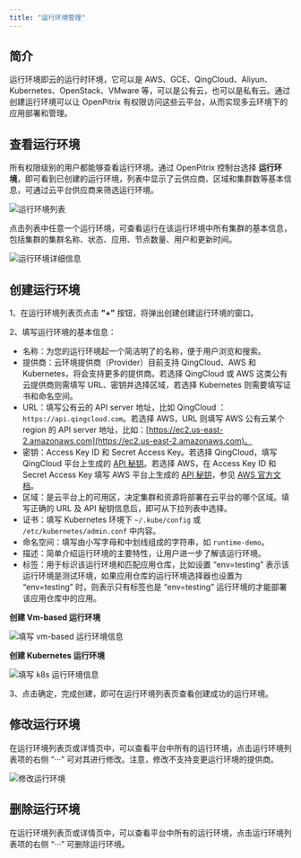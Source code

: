 ```yaml
---
title: "运行环境管理"
---
```


## 简介

运行环境即云的运行时环境，它可以是 AWS、GCE、QingCloud、Aliyun、Kubernetes、OpenStack、VMware 等，可以是公有云，也可以是私有云。通过创建运行环境可以让 OpenPitrix 有权限访问这些云平台，从而实现多云环境下的应用部署和管理。

## 查看运行环境
所有权限级别的用户都能够查看运行环境。通过 OpenPitrix 控制台选择 **运行环境**，即可看到已创建的运行环境，列表中显示了云供应商、区域和集群数等基本信息，可通过云平台供应商来筛选运行环境。

![运行环境列表](/runtime-lists.png)

点击列表中任意一个运行环境，可查看运行在该运行环境中所有集群的基本信息，包括集群的集群名称、状态、应用、节点数量、用户和更新时间。

![运行环境详细信息](/runtime-details.png)

## 创建运行环境
1、在运行环境列表页点击 **"+”** 按钮，将弹出创建创建运行环境的窗口。

2、填写运行环境的基本信息：

- 名称：为您的运行环境起一个简洁明了的名称，便于用户浏览和搜索。
- 提供商：云环境提供商（Provider）目前支持 QingCloud、AWS 和 Kubernetes，将会支持更多的提供商。若选择 QingCloud 或 AWS 这类公有云提供商则需填写 URL、密钥并选择区域，若选择 Kubernetes 则需要填写证书和命名空间。
- URL：填写公有云的 API server 地址，比如  QingCloud ：`https://api.qingcloud.com`。若选择 AWS，URL 则填写 AWS 公有云某个 region 的 API server 地址，比如：[https://ec2.us-east-2.amazonaws.com](https://ec2.us-east-2.amazonaws.com)。
- 密钥：Access Key ID 和 Secret Access Key。若选择 QingCloud，填写 QingCloud 平台上生成的 [API 秘钥](https://console.qingcloud.com/access_keys/)。若选择 AWS，在 Access Key ID 和 Secret Access Key 填写 AWS 平台上生成的 [API 秘钥](https://console.aws.amazon.com/iam/home?region=us-east-2#security_credential)，参见 [AWS 官方文档](https://docs.aws.amazon.com/zh_cn/general/latest/gr/managing-aws-access-keys.html)。
- 区域：是云平台上的可用区，决定集群和资源将部署在云平台的哪个区域。填写正确的 URL 及 API 秘钥信息后，即可从下拉列表中选择。 
- 证书：填写 Kubernetes 环境下 `~/.kube/config` 或 `/etc/kubernetes/admin.conf` 中内容。
- 命名空间：填写由小写字母和中划线组成的字符串，如 `runtime-demo`。
- 描述：简单介绍运行环境的主要特性，让用户进一步了解该运行环境。
- 标签：用于标识该运行环境和匹配应用仓库，比如设置 “env=testing” 表示该运行环境是测试环境，如果应用仓库的运行环境选择器也设置为 “env=testing” 时，则表示只有标签也是 “env=testing” 运行环境的才能部署该应用仓库中的应用。

**创建 Vm-based 运行环境**

![填写 vm-based 运行环境信息](/create-runtime-vm-based.png)

**创建 Kubernetes 运行环境**

![填写 k8s 运行环境信息](/create-runtime-k8s.png)


3、点击确定，完成创建，即可在运行环境列表页查看创建成功的运行环境。

## 修改运行环境
在运行环境列表页或详情页中，可以查看平台中所有的运行环境，点击运行环境列表项的右侧 “···” 可对其进行修改。注意，修改不支持变更运行环境的提供商。

![修改运行环境](/update-runtime-details.png)

## 删除运行环境

在运行环境列表页或详情页中，可以查看平台中所有的运行环境，点击运行环境列表项的右侧 “···” 可删除运行环境。
